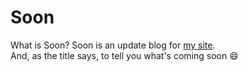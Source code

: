 # Soon
What is Soon?
Soon is an update blog for [my site](https://harry.ml). <br />
And, as the title says, to tell you what's coming soon :smile:
